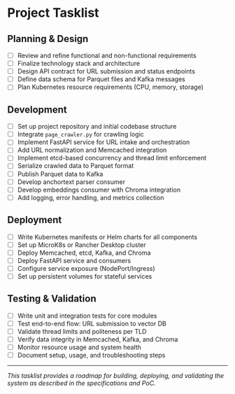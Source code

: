 # Project Tasklist

## Planning & Design
- [ ] Review and refine functional and non-functional requirements
- [ ] Finalize technology stack and architecture
- [ ] Design API contract for URL submission and status endpoints
- [ ] Define data schema for Parquet files and Kafka messages
- [ ] Plan Kubernetes resource requirements (CPU, memory, storage)

## Development
- [ ] Set up project repository and initial codebase structure
- [ ] Integrate `page_crawler.py` for crawling logic
- [ ] Implement FastAPI service for URL intake and orchestration
- [ ] Add URL normalization and Memcached integration
- [ ] Implement etcd-based concurrency and thread limit enforcement
- [ ] Serialize crawled data to Parquet format
- [ ] Publish Parquet data to Kafka
- [ ] Develop anchortext parser consumer
- [ ] Develop embeddings consumer with Chroma integration
- [ ] Add logging, error handling, and metrics collection

## Deployment
- [ ] Write Kubernetes manifests or Helm charts for all components
- [ ] Set up MicroK8s or Rancher Desktop cluster
- [ ] Deploy Memcached, etcd, Kafka, and Chroma
- [ ] Deploy FastAPI service and consumers
- [ ] Configure service exposure (NodePort/Ingress)
- [ ] Set up persistent volumes for stateful services

## Testing & Validation
- [ ] Write unit and integration tests for core modules
- [ ] Test end-to-end flow: URL submission to vector DB
- [ ] Validate thread limits and politeness per TLD
- [ ] Verify data integrity in Memcached, Kafka, and Chroma
- [ ] Monitor resource usage and system health
- [ ] Document setup, usage, and troubleshooting steps

---

_This tasklist provides a roadmap for building, deploying, and validating the system as described in the specifications and PoC._ 